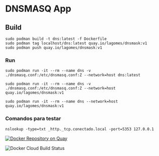 # DNSMASQ App
## Build
    sudo podman build -t dns:latest -f Dockerfile
    sudo podman tag localhost/dns:latest quay.io/lagomes/dnsmask:v1
    sudo podman push quay.io/lagomes/dnsmask:v1
### Run
    sudo podman run -it --rm --name dns -v ./dnsmasq.conf:/etc/dnsmasq.conf:Z --network=host dns:latest

    sudo podman run -it --rm --name dns -v ./dnsmasq.conf:/etc/dnsmasq.conf:Z --network=host quay.io/lagomes/dnsmask:v1

    sudo podman run -it --rm --name dns --network=host quay.io/lagomes/dnsmask:v1

### Comandos para testar
    nslookup -type=txt _http._tcp.conectado.local -port=5353 127.0.0.1




[![Docker Repository on Quay](https://quay.io/repository/laurobmb/dnsmasq-app/status "Docker Repository on Quay")](https://quay.io/repository/laurobmb/dnsmasq-app)

![Docker Cloud Build Status](https://img.shields.io/docker/cloud/build/laurobmb/dnsmasq-app)

